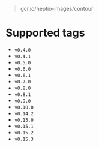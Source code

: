 > gcr.io/heptio-images/contour

# Supported tags
- `v0.4.0`
- `v0.4.1`
- `v0.5.0`
- `v0.6.0`
- `v0.6.1`
- `v0.7.0`
- `v0.8.0`
- `v0.8.1`
- `v0.9.0`
- `v0.10.0`
- `v0.14.2`
- `v0.15.0`
- `v0.15.1`
- `v0.15.2`
- `v0.15.3`